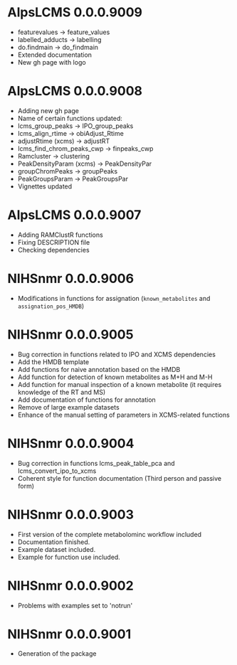 # AlpsLCMS 0.0.0.9009

- featurevalues -> feature_values
- labelled_adducts -> labelling
- do.findmain -> do_findmain
- Extended documentation
- New gh page with logo


# AlpsLCMS 0.0.0.9008

- Adding new gh page
- Name of certain functions updated:
- lcms_group_peaks -> IPO_group_peaks 
- lcms_align_rtime -> obiAdjust_Rtime
- adjustRtime (xcms) -> adjustRT
- lcms_find_chrom_peaks_cwp -> finpeaks_cwp
- Ramcluster -> clustering
- PeakDensityParam (xcms) -> PeakDensityPar
- groupChromPeaks -> groupPeaks
- PeakGroupsParam -> PeakGroupsPar
- Vignettes updated

# AlpsLCMS 0.0.0.9007

- Adding RAMClustR functions
- Fixing DESCRIPTION file
- Checking dependencies

# NIHSnmr 0.0.0.9006

- Modifications in functions for assignation (`known_metabolites` and `assignation_pos_HMDB`)


# NIHSnmr 0.0.0.9005

- Bug correction in functions related to IPO and XCMS dependencies
- Add the HMDB template
- Add functions for naive annotation based on the HMDB
- Add function for detection of known metabolites as M+H and M-H
- Add function for manual inspection of a known metabolite (it requires knowledge of the RT and MS)
- Add documentation of functions for annotation
- Remove of large example datasets
- Enhance of the manual setting of parameters in XCMS-related functions



# NIHSnmr 0.0.0.9004

- Bug correction in functions lcms_peak_table_pca and lcms_convert_ipo_to_xcms
- Coherent style for function documentation (Third person and passive form)

# NIHSnmr 0.0.0.9003

- First version of the complete metabolominc workflow included
- Documentation finished.
- Example dataset included.
- Example for function use included.

# NIHSnmr 0.0.0.9002

- Problems with examples set to 'notrun'

# NIHSnmr 0.0.0.9001

- Generation of the package

